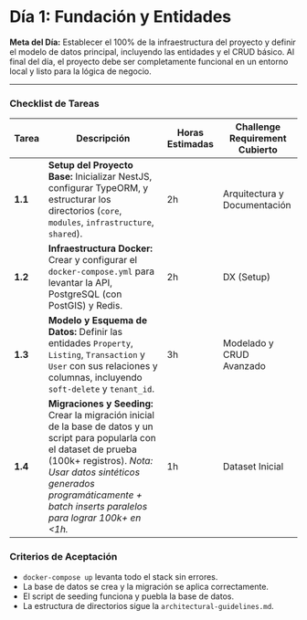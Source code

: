 # Día 1: Fundación y Entidades

**Meta del Día:** Establecer el 100% de la infraestructura del proyecto y definir el modelo de datos principal, incluyendo las entidades y el CRUD básico. Al final del día, el proyecto debe ser completamente funcional en un entorno local y listo para la lógica de negocio.

---

### Checklist de Tareas

| Tarea | Descripción | Horas Estimadas | Challenge Requirement Cubierto |
|---|---|---|---|
| **1.1** | **Setup del Proyecto Base:** Inicializar NestJS, configurar TypeORM, y estructurar los directorios (`core`, `modules`, `infrastructure`, `shared`). | 2h | Arquitectura y Documentación |
| **1.2** | **Infraestructura Docker:** Crear y configurar el `docker-compose.yml` para levantar la API, PostgreSQL (con PostGIS) y Redis. | 2h | DX (Setup) |
| **1.3** | **Modelo y Esquema de Datos:** Definir las entidades `Property`, `Listing`, `Transaction` y `User` con sus relaciones y columnas, incluyendo `soft-delete` y `tenant_id`. | 3h | Modelado y CRUD Avanzado |
| **1.4** | **Migraciones y Seeding:** Crear la migración inicial de la base de datos y un script para popularla con el dataset de prueba (100k+ registros). *Nota: Usar datos sintéticos generados programáticamente + batch inserts paralelos para lograr 100k+ en <1h.* | 1h | Dataset Inicial |

### Criterios de Aceptación

- `docker-compose up` levanta todo el stack sin errores.
- La base de datos se crea y la migración se aplica correctamente.
- El script de seeding funciona y puebla la base de datos.
- La estructura de directorios sigue la `architectural-guidelines.md`.

